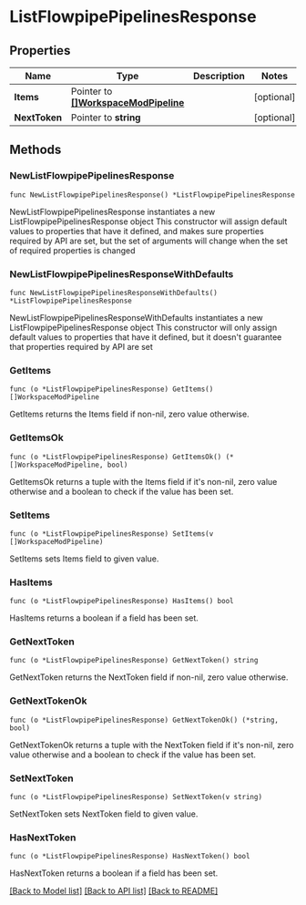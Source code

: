# ListFlowpipePipelinesResponse

## Properties

Name | Type | Description | Notes
------------ | ------------- | ------------- | -------------
**Items** | Pointer to [**[]WorkspaceModPipeline**](WorkspaceModPipeline.md) |  | [optional] 
**NextToken** | Pointer to **string** |  | [optional] 

## Methods

### NewListFlowpipePipelinesResponse

`func NewListFlowpipePipelinesResponse() *ListFlowpipePipelinesResponse`

NewListFlowpipePipelinesResponse instantiates a new ListFlowpipePipelinesResponse object
This constructor will assign default values to properties that have it defined,
and makes sure properties required by API are set, but the set of arguments
will change when the set of required properties is changed

### NewListFlowpipePipelinesResponseWithDefaults

`func NewListFlowpipePipelinesResponseWithDefaults() *ListFlowpipePipelinesResponse`

NewListFlowpipePipelinesResponseWithDefaults instantiates a new ListFlowpipePipelinesResponse object
This constructor will only assign default values to properties that have it defined,
but it doesn't guarantee that properties required by API are set

### GetItems

`func (o *ListFlowpipePipelinesResponse) GetItems() []WorkspaceModPipeline`

GetItems returns the Items field if non-nil, zero value otherwise.

### GetItemsOk

`func (o *ListFlowpipePipelinesResponse) GetItemsOk() (*[]WorkspaceModPipeline, bool)`

GetItemsOk returns a tuple with the Items field if it's non-nil, zero value otherwise
and a boolean to check if the value has been set.

### SetItems

`func (o *ListFlowpipePipelinesResponse) SetItems(v []WorkspaceModPipeline)`

SetItems sets Items field to given value.

### HasItems

`func (o *ListFlowpipePipelinesResponse) HasItems() bool`

HasItems returns a boolean if a field has been set.

### GetNextToken

`func (o *ListFlowpipePipelinesResponse) GetNextToken() string`

GetNextToken returns the NextToken field if non-nil, zero value otherwise.

### GetNextTokenOk

`func (o *ListFlowpipePipelinesResponse) GetNextTokenOk() (*string, bool)`

GetNextTokenOk returns a tuple with the NextToken field if it's non-nil, zero value otherwise
and a boolean to check if the value has been set.

### SetNextToken

`func (o *ListFlowpipePipelinesResponse) SetNextToken(v string)`

SetNextToken sets NextToken field to given value.

### HasNextToken

`func (o *ListFlowpipePipelinesResponse) HasNextToken() bool`

HasNextToken returns a boolean if a field has been set.


[[Back to Model list]](../README.md#documentation-for-models) [[Back to API list]](../README.md#documentation-for-api-endpoints) [[Back to README]](../README.md)


